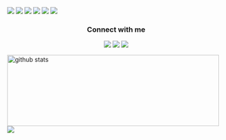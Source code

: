 <div>
    <img src="https://views.whatilearened.today/views/github/juanmarcos935/views.svg"/>
    <a href="https://github.com/juanmarcos935?tab=followers"><img src="https://img.shields.io/github/followers/juanmarcos935?color=%234CC61E&label=GitHub%20Followers%20%3A"/></a>
    <a href="https://github.com/juanmarcos935?tab=repositories"><img src="https://badges.frapsoft.com/os/v2/open-source.svg?v=103"/></a>
    <a href="https://github.com/Naereen/badges"><img src="https://img.shields.io/badge/badges-awesome-green.svg"/></a>
    <a href="mailto:juanmarcoscaicedo@gmail.com?subject=[Github] Ask me anything&body=Hello Juan Marcos, I am sending this after seeing your Github Profile"><img src="https://img.shields.io/badge/Ask%20me-anything-1abc9c.svg"/></a>
    <img src="https://img.shields.io/badge/Os-Ubuntu-a80030"/>
</div>


<h3 align="center">Connect with me</h3>
<div align="center">
  <a href= "https://www.linkedin.com/in/juan-marcos-caicedo-mej%C3%ADa-ab4827188/"><img src="https://img.icons8.com/dusk/48/000000/linkedin.png"/></a>
  <a href= "https://medium.com/@juanmarcos935"><img src="https://img.icons8.com/dusk/48/000000/medium-new.png"/></a>
  <a href= "https://twitter.com/juanmarcos935"><img src="https://img.icons8.com/dusk/48/000000/twitter.png"/></a>
</div>

<p>
  <img align="left" width="490" height="165" src="https://github-readme-stats.vercel.app/api/?username=juanmarcos935&show_icons=true&title_color=fffffff&icon_color=000000&text_color=000000&count_private=true" alt="github stats"/>
  <a href="https://github.com/anuraghazra/github-readme-stats">
    <img align="center" src="https://github-readme-stats.anuraghazra1.vercel.app/api/top-langs/?username=juanmarcos935&hide=html" />
  </a>
  
</p>
<br/><br/>
